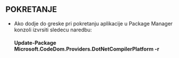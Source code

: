 ## POKRETANJE

 - Ako dodje do greske pri pokretanju aplikacije u Package Manager konzoli izvrsiti sledecu naredbu:
   #### Update-Package Microsoft.CodeDom.Providers.DotNetCompilerPlatform -r
